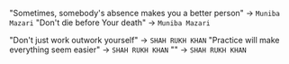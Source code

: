 "Sometimes, somebody's absence makes you a better person" -> `Muniba Mazari`
"Don't die before Your death" -> `Muniba Mazari`

"Don't just work outwork yourself" -> `SHAH RUKH KHAN`
"Practice will make everything seem easier" -> `SHAH RUKH KHAN`
"" -> `SHAH RUKH KHAN`
